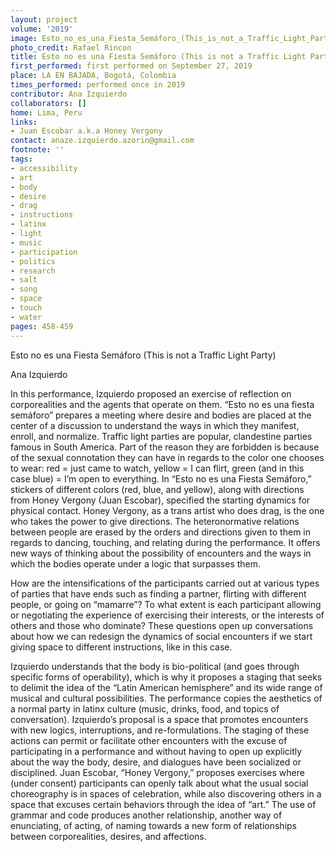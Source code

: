 ```yaml
---
layout: project
volume: '2019'
image: Esto_no_es_una_Fiesta_Semáforo_(This_is_not_a_Traffic_Light_Party).png
photo_credit: Rafael Rincon
title: Esto no es una Fiesta Semáforo (This is not a Traffic Light Party)
first_performed: first performed on September 27, 2019
place: LA EN BAJADA, Bogotá, Colombia
times_performed: performed once in 2019
contributor: Ana Izquierdo
collaborators: []
home: Lima, Peru
links:
- Juan Escobar a.k.a Honey Vergony
contact: anaze.izquierdo.azorin@gmail.com
footnote: ''
tags:
- accessibility
- art
- body
- desire
- drag
- instructions
- latinx
- light
- music
- participation
- politics
- research
- salt
- song
- space
- touch
- water
pages: 458-459
---
```


Esto no es una Fiesta Semáforo (This is not a Traffic Light Party)

Ana Izquierdo

In this performance, Izquierdo proposed an exercise of reflection on corporealities and the agents that operate on them. “Esto no es una fiesta semáforo” prepares a meeting where desire and bodies are placed at the center of a discussion to understand the ways in which they manifest, enroll, and normalize. Traffic light parties are popular, clandestine parties famous in South America. Part of the reason they are forbidden is because of the sexual connotation they can have in regards to the color one chooses to wear: red = just came to watch, yellow = I can flirt, green (and in this case blue) = I’m open to everything. In “Esto no es una Fiesta Semáforo,” stickers of different colors (red, blue, and yellow), along with directions from Honey Vergony (Juan Escobar), specified the starting dynamics for physical contact. Honey Vergony, as a trans artist who does drag, is the one who takes the power to give directions. The heteronormative relations between people are erased by the orders and directions given to them in regards to dancing, touching, and relating during the performance. It offers new ways of thinking about the possibility of encounters and the ways in which the bodies operate under a logic that surpasses them.

How are the intensifications of the participants carried out at various types of parties that have ends such as finding a partner, flirting with different people, or going on “mamarre”? To what extent is each participant allowing or negotiating the experience of exercising their interests, or the interests of others and those who dominate? These questions open up conversations about how we can redesign the dynamics of social encounters if we start giving space to different instructions, like in this case.

Izquierdo understands that the body is bio-political (and goes through specific forms of operability), which is why it proposes a staging that seeks to delimit the idea of the “Latin American hemisphere” and its wide range of musical and cultural possibilities. The performance copies the aesthetics of a normal party in latinx culture (music, drinks, food, and topics of conversation). Izquierdo’s proposal is a space that promotes encounters with new logics, interruptions, and re-formulations. The staging of these actions can permit or facilitate other encounters with the excuse of participating in a performance and without having to open up explicitly about the way the body, desire, and dialogues have been socialized or disciplined. Juan Escobar, “Honey Vergony,” proposes exercises where (under consent) participants can openly talk about what the usual social choreography is in spaces of celebration, while also discovering others in a space that excuses certain behaviors through the idea of “art.” The use of grammar and code produces another relationship, another way of enunciating, of acting, of naming towards a new form of relationships between corporealities, desires, and affections.
